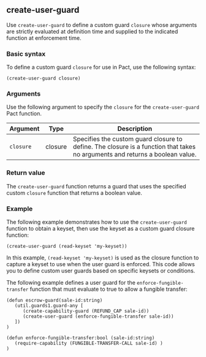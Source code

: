## create-user-guard

Use `create-user-guard` to define a custom guard `closure` whose arguments are strictly evaluated at definition time and supplied to the indicated function at enforcement time.

### Basic syntax

To define a custom guard `closure` for use in Pact, use the following syntax:

```pact
(create-user-guard closure)
```

### Arguments

Use the following argument to specify the `closure` for the `create-user-guard` Pact function.

| Argument | Type | Description |
| --- | --- | --- |
| `closure` | closure | Specifies the custom guard closure to define. The closure is a function that takes no arguments and returns a boolean value. |

### Return value

The `create-user-guard` function returns a guard that uses the specified custom `closure` function that returns a boolean value.

### Example

The following example demonstrates how to use the `create-user-guard` function to obtain a keyset, then use the keyset as a custom guard closure function:

```pact
(create-user-guard (read-keyset 'my-keyset))
```

In this example, `(read-keyset 'my-keyset)` is used as the closure function to capture a keyset to use when the user guard is enforced. 
This code allows you to define custom user guards based on specific keysets or conditions.

The following example defines a user guard for the `enforce-fungible-transfer` function that must evaluate to true to allow a fungible transfer:

```pact
(defun escrow-guard(sale-id:string)
   (util.guards1.guard-any [
      (create-capability-guard (REFUND_CAP sale-id))
      (create-user-guard (enforce-fungible-transfer sale-id))
   ])
)

(defun enforce-fungible-transfer:bool (sale-id:string)
   (require-capability (FUNGIBLE-TRANSFER-CALL sale-id) )
)
```